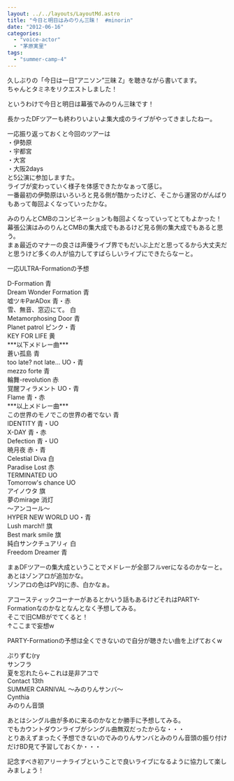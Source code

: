 ```yaml
---
layout: ../../layouts/LayoutMd.astro
title: "今日と明日はみのりん三昧！　#minorin"
date: "2012-06-16"
categories: 
  - "voice-actor"
  - "茅原実里"
tags: 
  - "summer-camp-4"
---
```


久しぶりの「今日は一日“アニソン”三昧 Z」を聴きながら書いてます。  
ちゃんとタミネをリクエストしました！

というわけで今日と明日は幕張でみのりん三昧です！

長かったDFツアーも終わりいよいよ集大成のライブがやってきましたねー。

一応振り返っておくと今回のツアーは  
・伊勢原  
・宇都宮  
・大宮  
・大阪2days  
と5公演に参加しますた。  
ライブが変わっていく様子を体感できたかなぁって感じ。  
一番最初の伊勢原はいろいろと見る側が酷かったけど、そこから運営のがんばりもあって毎回よくなっていったかな。

みのりんとCMBのコンビネーションも毎回よくなっていってとてもよかった！  
幕張公演はみのりんとCMBの集大成でもあるけど見る側の集大成でもあると思う。  
まぁ最近のマナーの良さは声優ライブ界でもだいぶ上だと思ってるから大丈夫だと思うけど多くの人が協力してすばらしいライブにできたらなーと。

一応ULTRA-Formationの予想

D-Formation 青  
Dream Wonder Formation 青  
嘘ツキParADox 青・赤  
雪、無音、窓辺にて。 白  
Metamorphosing Door 青  
Planet patrol ピンク・青  
KEY FOR LIFE 黄  
\*\*\*以下メドレー曲\*\*\*  
蒼い孤島 青  
too late? not late... UO・青  
mezzo forte 青  
輪舞-revolution 赤  
覚醒フィラメント UO・青  
Flame 青・赤  
\*\*\*以上メドレー曲\*\*\*  
この世界のモノでこの世界の者でない 青  
IDENTITY 青・UO  
X-DAY 青・赤  
Defection 青・UO  
暁月夜 赤・青  
Celestial Diva 白  
Paradise Lost 赤  
TERMINATED UO  
Tomorrow's chance UO  
アイノウタ 旗  
夢のmirage 消灯  
～アンコール～  
HYPER NEW WORLD UO・青  
Lush march!! 旗  
Best mark smile 旗  
純白サンクチュアリィ 白  
Freedom Dreamer 青

まぁDFツアーの集大成ということでメドレーが全部フルverになるのかなーと。  
あとはゾンアロが追加かな。  
ゾンアロの色はPV的に赤、白かなぁ。

アコースティックコーナーがあるとかいう話もあるけどそれはPARTY-Formationなのかなとなんとなく予想してみる。  
そこで旧CMBがでてくると！  
↑ここまで妄想w

PARTY-Formationの予想は全くできないので自分が聴きたい曲を上げておくw

ぷりずむ(ry  
サンフラ  
夏を忘れたら←これは是非アコで  
Contact 13th  
SUMMER CARNIVAL 〜みのりんサンバ〜  
Cynthia  
みのりん音頭

あとはシングル曲が多めに来るのかなとか勝手に予想してみる。  
でもカウントダウンライブがシングル曲無双だったからな・・・  
とりあえずまったく予想できないのでみのりんサンバとみのりん音頭の振り付けだけBD見て予習しておくか・・・

記念すべき初アリーナライブということで良いライブになるように協力して楽しみましょう！
